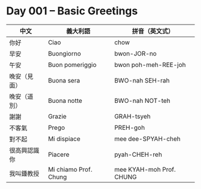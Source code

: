 # Day 001 – Basic Greetings

| 中文             | 義大利語               | 拼音（英文式）             |
|------------------|------------------------|-----------------------------|
| 你好             | Ciao                   | chow                        |
| 早安             | Buongiorno             | bwon-JOR-no                 |
| 午安             | Buon pomeriggio        | bwon poh-meh-REE-joh        |
| 晚安（見面）     | Buona sera             | BWO-nah SEH-rah             |
| 晚安（道別）     | Buona notte            | BWO-nah NOT-teh             |
| 謝謝             | Grazie                 | GRAH-tsyeh                  |
| 不客氣           | Prego                  | PREH-goh                    |
| 對不起           | Mi dispiace            | mee dee-SPYAH-cheh          |
| 很高興認識你     | Piacere                | pyah-CHEH-reh               |
| 我叫鍾教授       | Mi chiamo Prof. Chung  | mee KYAH-moh Prof. CHUNG    |

